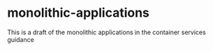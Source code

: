 # monolithic-applications
This is a draft of the monolithic applications in the container services guidance
